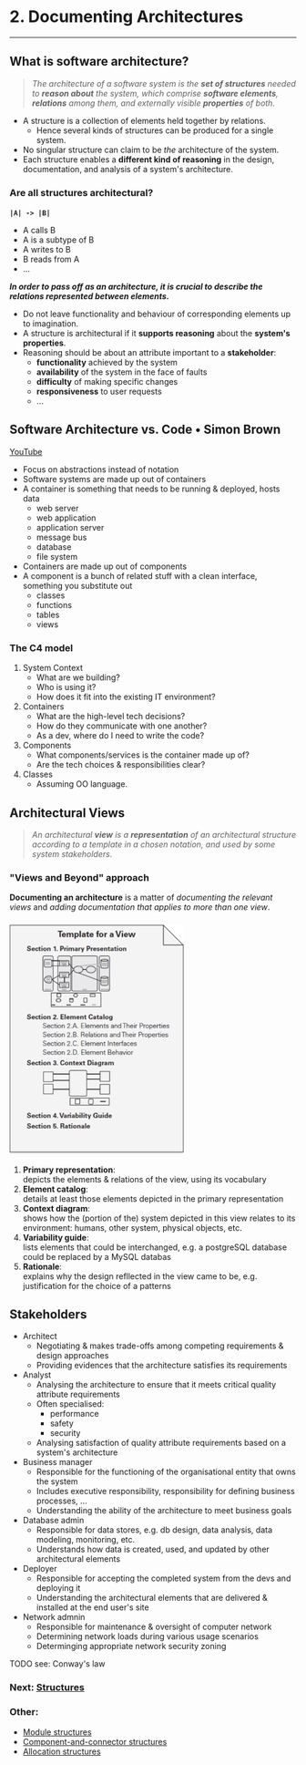 # 2. Documenting Architectures
______

## What is software architecture?
> _The architecture of a software system is the **set of structures** needed to **reason about** the system, which comprise **software elements**, **relations** among them, and externally visible **properties** of both._

- A structure is a collection of elements held
 together by relations.
  * Hence several kinds of structures can be produced for a single system.
- No singular structure can claim to be _the_ architecture of the system.
- Each structure enables a **different kind of reasoning** in the design, documentation, and analysis of a system's architecture.

### Are all structures architectural?
**`|A| -> |B|`**
- A calls B
- A is a subtype of B
- A writes to B
- B reads from A
- ...

 **_In order to pass off as an architecture, it is crucial to describe the relations represented between elements._**
- Do not leave functionality and behaviour of corresponding elements up to imagination.
- A structure is architectural if it **supports reasoning** about the **system's properties**.
- Reasoning should be about an attribute important to a **stakeholder**:
  * **functionality** achieved by the system
  * **availability** of the system in the face of faults
  * **difficulty** of making specific changes
  * **responsiveness** to user requests
  * ...

## Software Architecture vs. Code • Simon Brown
[YouTube][url1]

- Focus on abstractions instead of notation
- Software systems are made up out of containers
- A container is something that needs to be running & deployed, hosts data
  * web server
  * web application
  * application server
  * message bus
  * database
  * file system
- Containers are made up out of components
- A component is a bunch of related stuff with a clean interface, something you substitute out
  * classes
  * functions
  * tables
  * views

### The C4 model
1. System Context
   - What are we building?
   - Who is using it?
   - How does it fit into the existing IT environment?
2. Containers
   - What are the high-level tech decisions?
   - How do they communicate with one another?
   - As a dev, where do I need to write the code?
3. Components
   - What components/services is the container made up of?
   - Are the tech choices & responsibilities clear?
4. Classes
   - Assuming OO language.

[url1]: https://youtu.be/GAFZcYlO5S0


## Architectural Views
> _An architectural **view** is a **representation** of an architectural structure according to a template in a chosen notation, and used by some system stakeholders._

### "**Views** and **Beyond**" approach
**Documenting an architecture** is a matter of _documenting the relevant views_ and _adding documentation that applies to more than one view_.

### ![Template for a View][img1]

1. **Primary representation**:  
   depicts the elements & relations of the view, using its vocabulary
2. **Element catalog**:  
    details at least those elements depicted in the primary representation
2. **Context diagram**:  
    shows how the (portion of the) system depicted in this view relates to its environment: humans, other system, physical objects, etc.
4. **Variability guide**:  
    lists elements that could be interchanged, e.g. a postgreSQL database could be replaced by a MySQL databas
5. **Rationale**:  
    explains why the design refllected in the view came to be, e.g. justification for the choice of a patterns


## Stakeholders
- Architect
  * Negotiating & makes trade-offs among competing requirements & design approaches
  * Providing evidences that the architecture satisfies its requirements
- Analyst
  * Analysing the architecture to ensure that it meets critical quality attribute requirements
  * Often specialised:
    - performance
    - safety
    - security
  * Analysing satisfaction of quality attribute requirements based on a system's architecture
- Business manager
  * Responsible for the functioning of the organisational entity that owns the system
  * Includes executive responsibility, responsibility for defining business processes, ...
  * Understanding the ability of the architecture to meet business goals
- Database admin
  * Responsible for data stores, e.g. db design, data analysis, data modeling, monitoring, etc.
  * Understands how data is created, used, and updated by other architectural elements
- Deployer
  * Responsible for accepting the completed system from the devs and deploying it
  * Understanding the architectural elements that are delivered & installed at the end user's site
- Network admnin
  * Responsible for maintenance & oversight of computer network
  * Determining network loads during various usage scenarios
  * Determinging appropriate network security zoning

TODO see: Conway's law

### Next: [Structures][stc.md]
### Other:
- [Module structures][mod.md]
- [Component-and-connector structures][c&c.md]
- [Allocation structures][all.md]


[stc.md]: ./structures/README.md
[mod.md]: ./structures/Modules.md
[c&c.md]: ./structures/C&C.md
[all.md]: ./structures/Allocation.md

[img1]: ../../resources/png/template-for-a-view.png
